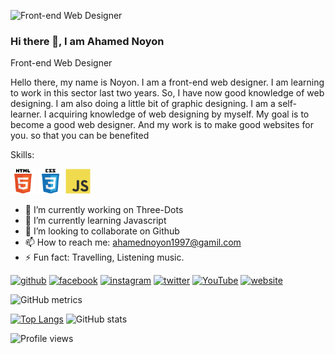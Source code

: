 ![Front-end Web Designer](https://scontent.fdac5-1.fna.fbcdn.net/v/t39.30808-6/s960x960/170099032_969764523810716_1735681163067243319_n.png?_nc_cat=106&ccb=1-5&_nc_sid=e3f864&_nc_ohc=eZAZvBSj7y4AX98_Wml&_nc_ht=scontent.fdac5-1.fna&oh=fd382bb80de529c669610ec58135f5cb&oe=612D1AE4)
### Hi there 👋, I am  Ahamed Noyon
<p>
 Front-end Web Designer
</p>

Hello there, my name is Noyon. I am a front-end web designer. I am learning to work in this sector last two years. So, I have now good knowledge of web designing. I am also doing a little bit of graphic designing. I am a self-learner. I acquiring knowledge of web designing by myself. My goal is to become a good web designer. And my work is to make good websites for you. so that you can be benefited

Skills: 
<p align="left"> <img src="https://raw.githubusercontent.com/devicons/devicon/master/icons/html5/html5-original-wordmark.svg" alt="html5" width="40" height="40"/> <img src="https://raw.githubusercontent.com/devicons/devicon/master/icons/css3/css3-original-wordmark.svg" alt="css3" width="40" height="40"/> <img src="https://raw.githubusercontent.com/devicons/devicon/master/icons/javascript/javascript-original.svg" alt="javascript" width="40" height="40"/></p>

- 🔭 I’m currently working on Three-Dots 
- 🌱 I’m currently learning Javascript 
- 👯 I’m looking to collaborate on Github 
- 📫 How to reach me: ahamednoyon1997@gamil.com 
- ⚡ Fun fact: Travelling, Listening music. 


[<img src='https://cdn.jsdelivr.net/npm/simple-icons@3.0.1/icons/github.svg' alt='github' height='40'>](https://github.com/ahamed)  [<img src='https://cdn.jsdelivr.net/npm/simple-icons@3.0.1/icons/facebook.svg' alt='facebook' height='40'>](https://www.facebook.com/ahamed.noyon.75)  [<img src='https://cdn.jsdelivr.net/npm/simple-icons@3.0.1/icons/instagram.svg' alt='instagram' height='40'>](https://www.instagram.com/ahamed.noyon.75/)  [<img src='https://cdn.jsdelivr.net/npm/simple-icons@3.0.1/icons/twitter.svg' alt='twitter' height='40'>](https://twitter.com/ahamed_noyon_75)  [<img src='https://cdn.jsdelivr.net/npm/simple-icons@3.0.1/icons/youtube.svg' alt='YouTube' height='40'>](https://www.youtube.com/channel/ahamednoyon)  [<img src='https://cdn.jsdelivr.net/npm/simple-icons@3.0.1/icons/icloud.svg' alt='website' height='40'>](https://codernoyon.blogspot.com)  

![GitHub metrics](https://metrics.lecoq.io/ahamednoyon) 

[![Top Langs](https://github-readme-stats.vercel.app/api/top-langs/?username=ahamednoyon)](https://github.com/anuraghazra/github-readme-stats) ![GitHub stats](https://github-readme-stats.vercel.app/api?username=ahamednoyon&show_icons=true)  


![Profile views](https://gpvc.arturio.dev/ahamednoyon)  



